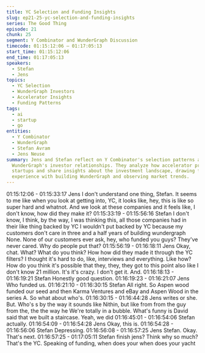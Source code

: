 ```yaml
---
title: YC Selection and Funding Insights
slug: ep21-25-yc-selection-and-funding-insights
series: The Good Thing
episode: 21
chunk: 25
segment: Y Combinator and WunderGraph Discussion
timecode: 01:15:12:06 – 01:17:05:13
start_time: 01:15:12:06
end_time: 01:17:05:13
speakers:
  - Stefan
  - Jens
topics:
  - YC Selection
  - WunderGraph Investors
  - Accelerator Insights
  - Funding Patterns
tags:
  - ai
  - startup
  - go
entities:
  - Y Combinator
  - WunderGraph
  - Stefan Avram
  - Jens Neuse
summary: Jens and Stefan reflect on Y Combinator's selection patterns and discuss
  WunderGraph's investor relationships. They analyze how accelerator programs evaluate
  startups and share insights about the investment landscape, drawing from their own
  experience with building WunderGraph and observing market trends.
---
```


01:15:12:06 - 01:15:33:17
Jens
I don't understand one thing, Stefan. It seems to me like when you look at getting into, YC, it
looks like, hey, this is like so super hard and whatnot. And we look at these companies and it
feels like, I don't know, how did they make it?
01:15:33:19 - 01:15:56:16
Stefan
I don't know, I think, by the way, I was thinking this, all those companies had in their like thing
backed by YC I wouldn't put backed by YC because my customers don't care in three and a half
years of building wundergraph None. None of our customers ever ask, hey, who funded you
guys? They've never cared. Why do people put that?
01:15:56:19 - 01:16:18:11
Jens
Okay, chat. What? What do you think? How how did they made it through the YC filters? I
thought it's hard to do, like, interviews and everything. Like how? How do you think it's possible
that they, they, they got to this point also like I don't know 21 million. It's it's crazy. I don't get it.
And.
01:16:18:13 - 01:16:19:21
Stefan
Honestly good question.
01:16:19:23 - 01:16:21:07
Jens
Who funded us.
01:16:21:10 - 01:16:30:15
Stefan
All right. So Aspen wood funded our seed and then Karma Ventures and eBay and Aspen Wood
in the series A. So what about who's.
01:16:30:15 - 01:16:44:28
Jens
writes or she. But.
Who's s by the way it sounds like Nithin, but like from from the guy from the, the the way he
We're totally in a bubble. What's funny is David said that we built a staircase. Yeah, we did
01:16:45:01 - 01:16:54:06
Stefan
actually.
01:16:54:09 - 01:16:54:28
Jens
Okay, this is.
01:16:54:28 - 01:16:56:06
Stefan
Depressing.
01:16:56:08 - 01:16:57:25
Jens
Stefan. Okay. That's next.
01:16:57:25 - 01:17:05:11
Stefan
finish jens?
Think why so much? That's the YC. Speaking of funding, when does your when does your yacht